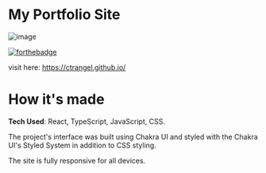 # My Portfolio Site

![image](https://github.com/ctrangel/ctrangel.github.io/assets/122327961/9eff2bae-4f1a-480c-bf5a-33177d7442a4)


[![forthebadge](https://forthebadge.com/images/featured/featured-gluten-free.svg)](https://forthebadge.com)

visit here: https://ctrangel.github.io/

# How it's made

**Tech Used**: React, TypeScript, JavaScript, CSS.

The project's interface was built using Chakra UI and styled with the Chakra UI's Styled System in addition to CSS styling.

The site is fully responsive for all devices.
